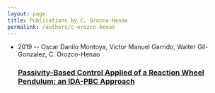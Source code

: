 ```yaml
---
layout: page
title: Publications by C. Orozco-Henao
permalink: /authors/c-orozco-henao
---
```


<ul class="post-list">
<li><span class='post-meta'>2019 -- Oscar Danilo Montoya, Victor Manuel Garrido, Walter Gil-Gonzalez, C. Orozco-Henao</span><h3><a class='post-link' href="{{ site.baseurl }}/passivity-based-control-applied-of-a-reaction-wheel-pendulum-an-ida-pbc-approach">Passivity-Based Control Applied of a Reaction Wheel Pendulum: an IDA-PBC Approach</a></h3></li>

</ul>

